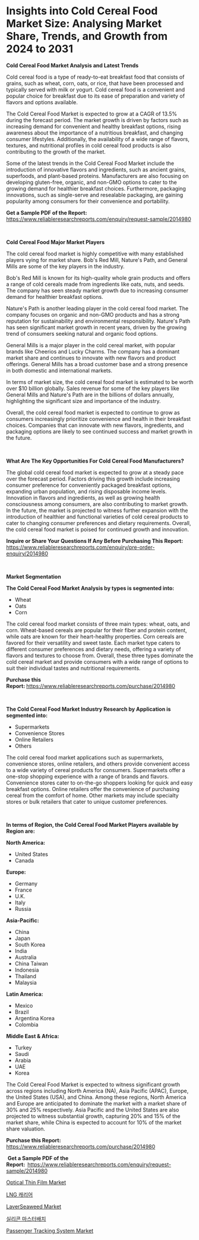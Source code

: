 <p><h1>Insights into Cold Cereal Food Market Size: Analysing Market Share, Trends, and Growth from 2024 to 2031</h1></p><p><strong>Cold Cereal Food Market Analysis and Latest Trends</strong></p>
<p><p>Cold cereal food is a type of ready-to-eat breakfast food that consists of grains, such as wheat, corn, oats, or rice, that have been processed and typically served with milk or yogurt. Cold cereal food is a convenient and popular choice for breakfast due to its ease of preparation and variety of flavors and options available.</p><p>The Cold Cereal Food Market is expected to grow at a CAGR of 13.5% during the forecast period. The market growth is driven by factors such as increasing demand for convenient and healthy breakfast options, rising awareness about the importance of a nutritious breakfast, and changing consumer lifestyles. Additionally, the availability of a wide range of flavors, textures, and nutritional profiles in cold cereal food products is also contributing to the growth of the market.</p><p>Some of the latest trends in the Cold Cereal Food Market include the introduction of innovative flavors and ingredients, such as ancient grains, superfoods, and plant-based proteins. Manufacturers are also focusing on developing gluten-free, organic, and non-GMO options to cater to the growing demand for healthier breakfast choices. Furthermore, packaging innovations, such as single-serve and resealable packaging, are gaining popularity among consumers for their convenience and portability.</p></p>
<p><strong>Get a Sample PDF of the Report:&nbsp;</strong> <a href="https://www.reliableresearchreports.com/enquiry/request-sample/2014980">https://www.reliableresearchreports.com/enquiry/request-sample/2014980</a></p>
<p>&nbsp;</p>
<p><strong>Cold Cereal Food Major Market Players</strong></p>
<p><p>The cold cereal food market is highly competitive with many established players vying for market share. Bob's Red Mill, Nature's Path, and General Mills are some of the key players in the industry.</p><p>Bob's Red Mill is known for its high-quality whole grain products and offers a range of cold cereals made from ingredients like oats, nuts, and seeds. The company has seen steady market growth due to increasing consumer demand for healthier breakfast options.</p><p>Nature's Path is another leading player in the cold cereal food market. The company focuses on organic and non-GMO products and has a strong reputation for sustainability and environmental responsibility. Nature's Path has seen significant market growth in recent years, driven by the growing trend of consumers seeking natural and organic food options.</p><p>General Mills is a major player in the cold cereal market, with popular brands like Cheerios and Lucky Charms. The company has a dominant market share and continues to innovate with new flavors and product offerings. General Mills has a broad customer base and a strong presence in both domestic and international markets.</p><p>In terms of market size, the cold cereal food market is estimated to be worth over $10 billion globally. Sales revenue for some of the key players like General Mills and Nature's Path are in the billions of dollars annually, highlighting the significant size and importance of the industry.</p><p>Overall, the cold cereal food market is expected to continue to grow as consumers increasingly prioritize convenience and health in their breakfast choices. Companies that can innovate with new flavors, ingredients, and packaging options are likely to see continued success and market growth in the future.</p></p>
<p>&nbsp;</p>
<p><strong>What Are The Key Opportunities For Cold Cereal Food Manufacturers?</strong></p>
<p><p>The global cold cereal food market is expected to grow at a steady pace over the forecast period. Factors driving this growth include increasing consumer preference for conveniently packaged breakfast options, expanding urban population, and rising disposable income levels. Innovation in flavors and ingredients, as well as growing health consciousness among consumers, are also contributing to market growth. In the future, the market is projected to witness further expansion with the introduction of healthier and functional varieties of cold cereal products to cater to changing consumer preferences and dietary requirements. Overall, the cold cereal food market is poised for continued growth and innovation.</p></p>
<p><strong>Inquire or Share Your Questions If Any Before Purchasing This Report:</strong> <a href="https://www.reliableresearchreports.com/enquiry/pre-order-enquiry/2014980">https://www.reliableresearchreports.com/enquiry/pre-order-enquiry/2014980</a></p>
<p>&nbsp;</p>
<p><strong>Market Segmentation</strong></p>
<p><strong>The Cold Cereal Food Market Analysis by types is segmented into:</strong></p>
<p><ul><li>Wheat</li><li>Oats</li><li>Corn</li></ul></p>
<p><p>The cold cereal food market consists of three main types: wheat, oats, and corn. Wheat-based cereals are popular for their fiber and protein content, while oats are known for their heart-healthy properties. Corn cereals are favored for their versatility and sweet taste. Each market type caters to different consumer preferences and dietary needs, offering a variety of flavors and textures to choose from. Overall, these three types dominate the cold cereal market and provide consumers with a wide range of options to suit their individual tastes and nutritional requirements.</p></p>
<p><strong>Purchase this Report:&nbsp;</strong><a href="https://www.reliableresearchreports.com/purchase/2014980">https://www.reliableresearchreports.com/purchase/2014980</a></p>
<p>&nbsp;</p>
<p><strong>The Cold Cereal Food Market Industry Research by Application is segmented into:</strong></p>
<p><ul><li>Supermarkets</li><li>Convenience Stores</li><li>Online Retailers</li><li>Others</li></ul></p>
<p><p>The cold cereal food market applications such as supermarkets, convenience stores, online retailers, and others provide convenient access to a wide variety of cereal products for consumers. Supermarkets offer a one-stop shopping experience with a range of brands and flavors. Convenience stores cater to on-the-go shoppers looking for quick and easy breakfast options. Online retailers offer the convenience of purchasing cereal from the comfort of home. Other markets may include specialty stores or bulk retailers that cater to unique customer preferences.</p></p>
<p>&nbsp;</p>
<p><strong>In terms of Region, the Cold Cereal Food Market Players available by Region are:</strong></p>
<p>
    <p> <strong> North America: </strong>
        <ul>
            <li>United States</li>
            <li>Canada</li>
        </ul>
        </p> 
    <p> <strong> Europe: </strong>
        <ul>
            <li>Germany</li>
            <li>France</li>
            <li>U.K.</li>
            <li>Italy</li>
            <li>Russia</li>
        </ul>
        </p> 
    <p> <strong> Asia-Pacific: </strong>
        <ul>
            <li>China</li>
            <li>Japan</li>
            <li>South Korea</li>
            <li>India</li>
            <li>Australia</li>
            <li>China Taiwan</li>
            <li>Indonesia</li>
            <li>Thailand</li>
            <li>Malaysia</li>
        </ul>
        </p> 
    <p> <strong> Latin America: </strong>
        <ul>
            <li>Mexico</li>
            <li>Brazil</li>
            <li>Argentina Korea</li>
            <li>Colombia</li>
        </ul>
        </p> 
    <p> <strong> Middle East & Africa: </strong>
        <ul>
            <li>Turkey</li>
            <li>Saudi</li>
            <li>Arabia</li>
            <li>UAE</li>
            <li>Korea</li>
        </ul>
    </p>
    </p>
<p><p>The Cold Cereal Food Market is expected to witness significant growth across regions including North America (NA), Asia Pacific (APAC), Europe, the United States (USA), and China. Among these regions, North America and Europe are anticipated to dominate the market with a market share of 30% and 25% respectively. Asia Pacific and the United States are also projected to witness substantial growth, capturing 20% and 15% of the market share, while China is expected to account for 10% of the market share valuation.</p></p>
<p><strong>Purchase this Report: </strong><a href="https://www.reliableresearchreports.com/purchase/2014980">https://www.reliableresearchreports.com/purchase/2014980</a></p>
<p>&nbsp;<strong>Get a Sample PDF of the Report:&nbsp;&nbsp;</strong><a href="https://www.reliableresearchreports.com/enquiry/request-sample/2014980">https://www.reliableresearchreports.com/enquiry/request-sample/2014980</a></p>
<p><strong></strong></p>
<p><p><a href="https://view.publitas.com/reportprime-1/optical-thin-film-market-size-furnishes-valuable-information-encompassing-market-share-market-trends-and-projections-spanning-from-2024-to-2031/">Optical Thin Film Market</a></p><p><a href="https://medium.com/@whitneyboyettebo9kiw7yr13/lng-%EC%9A%B4%EB%B0%98%EC%84%A0-%EC%8B%9C%EC%9E%A5-%EB%B6%84%EC%84%9D-%EA%B7%B8%EC%9D%98-cagr-%EC%8B%9C%EC%9E%A5-%EC%84%B8%EB%B6%84%ED%99%94-%EB%B0%8F-%EA%B8%80%EB%A1%9C%EB%B2%8C-%EC%82%B0%EC%97%85-%EA%B0%9C%EC%9A%94-f9ac930e45de">LNG 캐리어</a></p><p><a href="https://github.com/joannagoyvaerts/Market-Research-Report-List-1/blob/main/laverseaweed-market.md">LaverSeaweed Market</a></p><p><a href="https://medium.com/@whitneyboyettebo9kiw7yr13/%EC%8B%A4%EB%A6%AC%EC%BD%98-%EB%A7%88%EC%8A%A4%ED%84%B0%EB%B0%B0%EC%B9%98-%EC%8B%9C%EC%9E%A5-%EC%A0%90%EC%9C%A0%EC%9C%A8-%EC%A7%84%ED%99%94%EC%99%80-%EC%8B%9C%EC%9E%A5-%EC%84%B1%EC%9E%A5-%ED%8A%B8%EB%A0%8C%EB%93%9C-2024%EB%85%84-2031%EB%85%84-c1208a44fc86">실리콘 마스터배치</a></p><p><a href="https://spotless-saver-8fd.notion.site/Passenger-Tracking-System-Market-Dynamics-2024-2031-Also-about-Its-Market-Trends-Projections-and--d5a71d082dd6474b8d043c2df1b70af0">Passenger Tracking System Market</a></p></p>